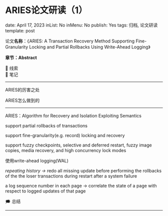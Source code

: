 # ARIES论文研读（1）

date: April 17, 2023
inList: No
inMenu: No
publish: Yes
tags: 归档, 论文研读
template: post

论文**名称**：《ARIES: A Transaction Recovery Method Supporting Fine-Granularity Locking and Partial Rollbacks Using Write-Ahead Logging》

**章节：Abstract**

<aside>
🧵 线索

</aside>

<aside>
📓 笔记

</aside>

---

ARIES的厉害之处

ARIES怎么做到的

---

ARIES：Algorithm for Recovery and Isolation Exploiting Semantics

support partial rollbacks of transactions

support fine-granularity(e.g. record) locking and recovery

support fuzzy checkpoints, selective and deferred restart, fuzzy image copies, media recovery, and high concurrency lock modes

使用write-ahead logging(WAL)

*repeating history →* redo all missing update before performing the rollbacks of the the loser transactions during restart after a system failure

a log sequence number in each page → correlate the state of a page with respect to logged updates of that page

<aside>
🗯️ 总结

</aside>

---